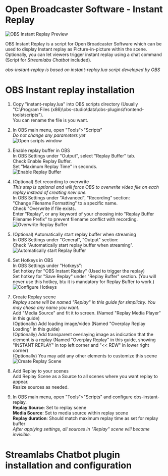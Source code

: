 # Open Broadcaster Software - Instant Replay
![OBS Instant Replay Preview](https://raw.githubusercontent.com/tomaae/obs-instant-replay/github-resources/obs_preview.PNG)

OBS Instant Replay is a script for Open Broadcaster Software which can be used to display Instant replay as Picture-in-picture within the scene.  
Optionally, you can let viewers trigger instant replay using a chat command (Script for *Streamlabs Chatbot* included).  

*obs-instant-replay is based on instant-replay.lua script developed by OBS*

# OBS Instant replay installation
1. Copy "instant-replay.lua" into OBS scripts directory (Usually "C:\Program Files (x86)\obs-studio\data\obs-plugins\frontend-tools\scripts\").  
You can rename the file is you want.

2. In OBS main menu, open "Tools">"Scripts"  
*Do not change any parameters yet*  
![Open scripts window](https://raw.githubusercontent.com/tomaae/obs-instant-replay/github-resources/obs_scripts_open.png)

3. Enable replay buffer in OBS  
In OBS Settings under "Output", select "Replay Buffer" tab.  
Check Enable Replay Buffer.  
Set "Maximum Replay Time" in seconds.  
![Enable Replay Buffer](https://raw.githubusercontent.com/tomaae/obs-instant-replay/github-resources/obs_settings_replaybuffer.PNG)

4. (Optional) Set recording to overwrite  
*This step is optional and will force OBS to overwrite video file on each replay instead of creating new one.*  
In OBS Settings under "Advanced", "Recording" section:  
"Change Filename Formatting" to a specific name.  
Check "Overwrite if file exists.  
Enter "Replay", or any keyword of your choosing into "Replay Buffer Filename Prefix" to prevent filename conflict with recording. 
![Overwrite Replay Buffer](https://raw.githubusercontent.com/tomaae/obs-instant-replay/github-resources/obs_settings_recording.PNG)

5. (Optional) Automatically start replay buffer when streaming  
In OBS Settings under "General", "Output" section:  
Check "Automatically start replay buffer when streaming".  
![Automatically start Replay Buffer](https://raw.githubusercontent.com/tomaae/obs-instant-replay/github-resources/obs_settings_automaticreplaybuffer.PNG)

6. Set Hotkeys in OBS  
In OBS Settings under "Hotkeys":  
Set hotkey for "OBS Instant Replay" (Used to trigger the replay)  
Set hotkey for "Save Replay" under "Replay Buffer" section. (You will never use this hotkey, btu it is mandatory for Replay Buffer to work.)  
![Configure Hotkeys](https://raw.githubusercontent.com/tomaae/obs-instant-replay/github-resources/obs_settings_hotkeys.PNG)

7. Create Replay scene  
*Replay scene will be named "Replay" in this guide for simplicity. You may chose any name you want.*  
Add "Media Source" and fit it to screen. (Named "Replay Media Player" in this guide)  
(Optionally) Add loading image/video (Named "Overplay Replay Loading" in this guide)  
(Optionally) Add transparent overlaying image as indication that the element is a replay (Named "Overplay Replay" in this guide, showing "INSTANT REPLAY" in top left corner and "<< REW" in lower right corner)  
(Optionally) You may add any other elements to customize this scene  
![Create Replay Scene](https://raw.githubusercontent.com/tomaae/obs-instant-replay/github-resources/obs_scene_create.PNG)

8. Add Replay to your scenes  
Add Replay Scene as a Source to all scenes where you want replay to appear.  
Resize sources as needed.  

9. In OBS main menu, open "Tools">"Scripts" and configure obs-instant-replay.  
**Replay Source**: Set to replay scene  
**Media Source**: Set to media source within replay scene  
**Replay duration**: Should match maximum replay time as set for replay buffer  
*After applying settings, all sources in "Replay" scene will become invisible.*  

# Streamlabs Chatbot plugin installation and configuration

